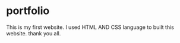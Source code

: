 # portfolio
This is my  first website.
I used HTML
AND 
CSS language
to built this website.
thank you all.